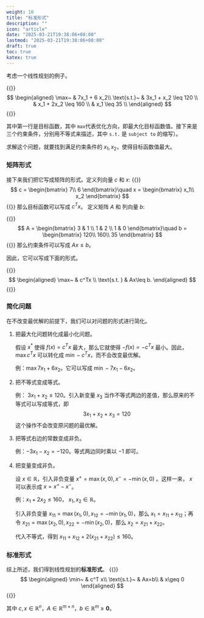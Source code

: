 ```yaml
---
weight: 10
title: "标准形式"
description: ""
icon: "article"
date: "2025-03-21T19:38:06+08:00"
lastmod: "2025-03-21T19:38:06+08:00"
draft: true
toc: true
katex: true
---
```


考虑一个线性规划的例子。

{{<katex>}}
$$
\begin{aligned}
\max~ & 7x_1 + 6 x_2\\
\text{s.t.}~ & 3x_1 + x_2 \leq 120 \\
& x_1 + 2x_2 \leq 160 \\
& x_1 \leq 35 \\
\end{aligned}
$$
{{</katex>}}

其中第一行是目标函数，其中 `max`​ 代表优化方向，即最大化目标函数值。接下来是三个约束条件，分别用不等式来描述，其中 `s.t.` 是 `subject to` 的缩写）。

求解这个问题，就要找到满足约束条件的 $x_1,x_2$​​，使得目标函数值最大。

### 矩阵形式

接下来我们把它写成矩阵的形式。定义列向量 $c$ 和 $x$:
{{<katex>}}
$$
c = \begin{bmatrix}
7\\
6
\end{bmatrix}\quad
x = \begin{bmatrix}
x_1\\
x_2
\end{bmatrix}
$$
{{</katex>}}
那么目标函数可以写成 $c^Tx$。
定义矩阵 $A$ 和 列向量 $b$: 

{{<katex>}}
$$
A = \begin{bmatrix}
3 & 1 \\
1 & 2 \\
1 & 0 
\end{bmatrix}\quad
b = 
\begin{bmatrix}
120\\
160\\
35
\end{bmatrix}
$$
{{</katex>}}
那么约束条件可以写成 $Ax\leq b$。

因此，它可以写成下面的形式。

{{<katex>}}
$$
\begin{aligned}
\max~ & c^Tx \\
\text{s.t. } & Ax\leq b.
\end{aligned}
$$
{{</katex>}}

### 简化问题

在不改变最优解的前提下，我们可以对问题的形式进行简化。

1. 把最大化问题转化成最小化问题。

   假设 $x^*$ 使得 $f(x) = c^Tx$ 最大，那么它就使得 $-f(x) = - c^Tx$ 最小。因此，$\max c^Tx$ 可以转化成 $\min -c^Tx$，而不会改变最优解。

   例：$\max 7x_1 + 6x_2$。它可以写成 $\min -7x_1 - 6x_2$。

2. 把不等式变成等式。

   例： $3x_1+x_2\leq 120$。引入新变量 $x_3$ 当作不等式两边的差值，那么原来的不等式可以写成等式，即
   $$
   3x_1 + x_2 + x_3 = 120
   $$
   这个操作不会改变原问题的最优解。

3. 把等式右边的常数变成非负。

   例：$-3x_1-x_2 = -120$。等式两边同时乘以 $-1$ 即可。

4. 把变量变成非负。

   设 $x \in\mathbb{R}$，引入非负变量 $x^+ = \max(x, 0), x^- = -\min(x, 0)$ 。这样一来， $x$ 可以表示成 $x = x^+ - x^-$。

   例：$x_1+2x_2 \leq 160$， $x_1,x_2\in \mathbb{R}$。

   引入非负变量 $x_{11}=\max(x_1,0), x_{12}=-\min(x_1,0)$，那么 $x_1=x_{11}+x_{12}$；再令 $x_{21}=\max(x_2,0), x_{22}=-\min(x_2,0)$，那么 $x_2 = x_{21} + x_{22}$。

   代入不等式，得到 $x_{11} + x_{12} + 2(x_{21}+x_{22})\leq 160$。

### 标准形式

综上所述，我们得到线性规划的**标准形式**。
{{<katex>}}
$$
\begin{aligned}
\min~ & c^T x\\ 
\text{s.t.}~ & Ax=b\\
& x\geq 0
\end{aligned}
$$
{{</katex>}}

其中 $c, x \in \mathbb{R}^n$​​​，$A\in\mathbb{R}^{m\times n}$​​​，$b\in\mathbb{R}^m \geq \mathbf{0}$​​​。
